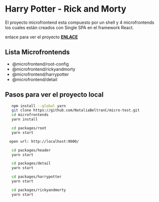 # Harry Potter - Rick and Morty

El proyecto microfrontend esta compuesto por un shell y 4 microfrontends los cuales están creados con Single SPA en el framework React.

enlace para ver el proyecto <a href="https://microfront-5d14b.firebaseapp.com/" target="_blank"><b>ENLACE</b></a>

## Lista Microfrontends

- @microfrontend/root-config
- @microfrontend/rickyandmorty
- @microfrontend/harrypotter
- @microfrontend/detail

## Pasos para ver el proyecto local

```sh
   npm install --global yarn
   git clone https://github.com/NataliaBeltranC/micro-test.git
   cd microfrontends
   yarn install
```

```sh
   cd packages/root
   yarn start
```
```sh
  open url: http://localhost:9000/
```

```sh
   cd packages/header
   yarn start
```

```sh
   cd packages/detail
   yarn start
```

```sh
   cd packages/harrypotter
   yarn start
```

```sh
   cd packages/rickyandmorty
   yarn start
```